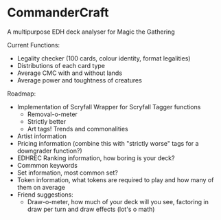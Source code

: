 # CommanderCraft
A multipurpose EDH deck analyser for Magic the Gathering

Current Functions:
  - Legality checker (100 cards, colour identity, format legalities)
  - Distributions of each card type
  - Average CMC with and without lands
  - Average power and toughtness of creatures

Roadmap:
  - Implementation of Scryfall Wrapper for Scryfall Tagger functions
      - Removal-o-meter
      - Strictly better
      - Art tags! Trends and commonalities
  - Artist information
  - Pricing information (combine this with "strictly worse" tags for a downgrader function?)
  - EDHREC Ranking information, how boring is your deck?
  - Commmon keywords
  - Set information, most common set?
  - Token information, what tokens are required to play and how many of them on average
  - Friend suggestions:
      - Draw-o-meter, how much of your deck will you see, factoring in draw per turn and draw effects (lot's o math)
